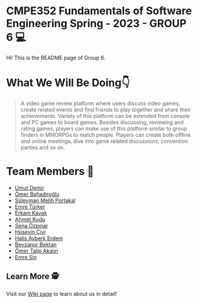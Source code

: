 # CMPE352 Fundamentals of Software Engineering Spring - 2023 - GROUP 6 💻

Hi! This is the README page of Group 6.

# What We Will Be Doing👇
>A video game review platform where users discuss video games, create related events and find friends
to play together and share their achievements. Variety of this platform can be extended from console
and PC games to board games. Besides discussing, reviewing and rating games, players can make use of
this platform similar to group finders in MMORPGs to match people. Players can create both offline
and online meetings, dive into game related discussions, convention parties and so on.

# Team Members 🙌
   * [Umut Demir](https://github.com/bounswe/bounswe2023group6/wiki/Umut-Demir)
   * [Ömer Bahadıroğlu](https://github.com/bounswe/bounswe2023group6/wiki/%C3%96mer-Bahad%C4%B1ro%C4%9Flu)
   * [Süleyman Melih Portakal](https://github.com/bounswe/bounswe2023group6/wiki/S%C3%BCleyman-Melih-Portakal)
   * [Emre Türker](https://github.com/bounswe/bounswe2023group6/wiki/Emre-T%C3%BCrker)
   * [Erkam Kavak](https://github.com/bounswe/bounswe2023group6/wiki/Erkam-Kavak)
   * [Ahmet Kudu](https://github.com/bounswe/bounswe2023group6/wiki/About-Ahmet-Kudu)
   * [Sena Özpınar](https://github.com/bounswe/bounswe2023group6/wiki/Sena-%C3%96zp%C4%B1nar)
   * [Hüseyin Çivi](https://github.com/bounswe/bounswe2023group6/wiki/H%C3%BCseyin-%C3%87ivi)
   * [Halis Ayberk Erdem](https://github.com/bounswe/bounswe2023group6/wiki/Halis-Ayberk-Erdem)
   * [Beyzanur Bektan](https://github.com/bounswe/bounswe2023group6/wiki/Beyzanur-Bektan)
   * [Ömer Talip Akalın](https://github.com/bounswe/bounswe2023group6/wiki/%C3%96mer-Talip-Akal%C4%B1n)
   * [Emre Sin](https://github.com/bounswe/bounswe2023group6/wiki/Emre-Sin)
## Learn More 🕵️

Visit our [Wiki page](https://github.com/bounswe/bounswe2023group6/wiki) to learn about us in detail!
